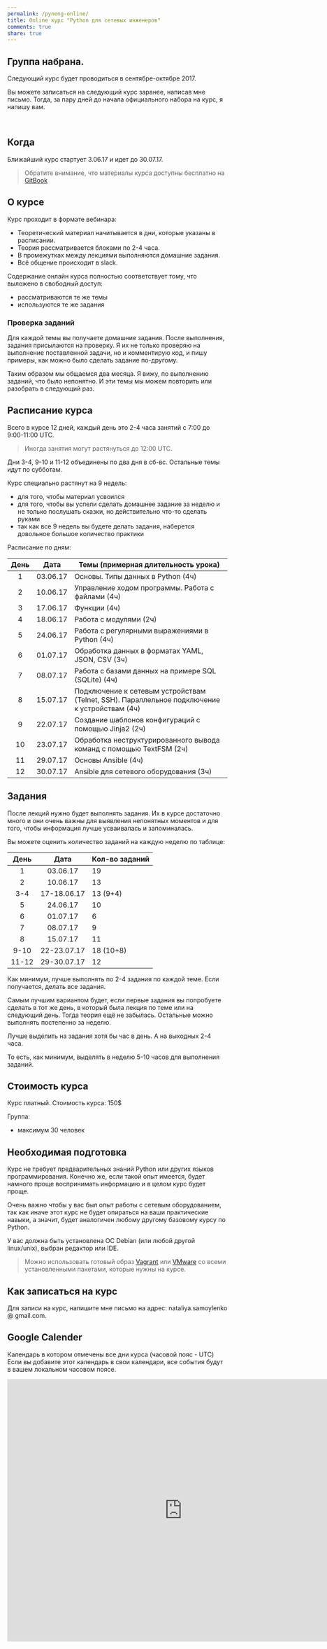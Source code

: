 ```yaml
---
permalink: /pyneng-online/
title: Online курс "Python для сетевых инженеров"
comments: true
share: true
---
```



## Группа набрана.

Следующий курс будет проводиться в сентябре-октябре 2017.

Вы можете записаться на следующий курс заранее, написав мне письмо.
Тогда, за пару дней до начала официального набора на курс, я напишу вам.

<br>

## Когда

Ближайший курс стартует 3.06.17 и идет до 30.07.17.

> Обратите внимание, что материалы курса доступны бесплатно на [GitBook](https://www.gitbook.com/book/natenka/pyneng/details)

## О курсе

Курс проходит в формате вебинара:

* Теоретический материал начитывается в дни, которые указаны в расписании.
* Теория рассматривается блоками по 2-4 часа.
* В промежутках между лекциями выполняются домашние задания.
* Всё общение происходит в slack.

Содержание онлайн курса полностью соответствует тому, что выложено в свободный доступ:

* рассматриваются те же темы
* используются те же задания

### Проверка заданий

Для каждой темы вы получаете домашние задания.
После выполнения, задания присылаются на проверку.
Я их не только проверяю на выполнение поставленной задачи, но и комментирую код, и пишу примеры, как можно было сделать задание по-другому.

Таким образом мы общаемся два месяца.
Я вижу, по выполнению заданий, что было непонятно.
И эти темы мы можем повторить или разобрать в следующий раз.

## Расписание курса

Всего в курсе 12 дней, каждый день это 2-4 часа занятий с 7:00 до 9:00-11:00 UTC.

> Иногда занятия могут растянуться до 12:00 UTC.

Дни 3-4, 9-10 и 11-12 объединены по два дня в сб-вс.
Остальные темы идут по субботам.

Курс специально растянут на 9 недель:

* для того, чтобы материал усвоился
* для того, чтобы вы успели сделать домашнее задание за неделю и не только послушать сказки, но действительно что-то сделать руками
* так как все 9 недель вы будете делать задания, наберется довольное большое количество практики

Расписание по дням:

| День | Дата |        Темы (примерная длительность урока)|
|:-----:|:---------:|------------------|
| 1 |  03.06.17  | Основы. Типы данных в Python (4ч) |
| 2 |  10.06.17  | Управление ходом программы. Работа с файлами (4ч)|
| 3 |  17.06.17  | Функции (4ч)|
| 4 |  18.06.17  | Работа с модулями (2ч)|
| 5 |  24.06.17  | Работа с регулярными выражениями в Python (4ч)|
| 6 |  01.07.17  | Обработка данных в форматах YAML, JSON, CSV (3ч)|
| 7 |  08.07.17  | Работа с базами данных на примере SQL (SQLite) (4ч)|
| 8 |  15.07.17  | Подключение к сетевым устройствам (Telnet, SSH). Параллельное подключение к устройствам (4ч)|
| 9 |  22.07.17  | Создание шаблонов конфигураций с помощью Jinja2 (2ч)|
| 10|  23.07.17  | Обработка неструктурированного вывода команд с помощью TextFSM (2ч)|
| 11|  29.07.17  | Основы Ansible (4ч)|
| 12|  30.07.17  | Ansible для сетевого оборудования (3ч)|


## Задания

После лекций нужно будет выполнять задания.
Их в курсе достаточно много и они очень важны для выявления непонятных моментов и для того, чтобы информация лучше усваивалась и запоминалась.

Вы можете оценить количество заданий на каждую неделю по таблице:

| День | Дата |    Кол-во заданий|
|:-----:|:---------:|------------------|
| 1 |  03.06.17  | 19 |
| 2 |  10.06.17  | 13 |
| 3-4 |  17-18.06.17  | 13 (9+4) |
| 5 |  24.06.17  | 10 |
| 6 |  01.07.17  | 6 |
| 7 |  08.07.17  | 9 |
| 8 |  15.07.17  | 11 |
| 9-10 |  22-23.07.17  | 18 (10+8) |
| 11-12| 29-30.07.17 | 12 |

Как минимум, лучше выполнять по 2-4 задания по каждой теме.
Если получается, делать все задания.

Самым лучшим вариантом будет, если первые задания вы попробуете сделать в тот же день, в который была лекция по теме или на следующий день.
Тогда теория ещё не забылась.
Остальные можно выполнять постепенно за неделю.

Лучше выделить на задания хотя бы час в день.
А на выходных 2-4 часа.

То есть, как минимум, выделять в неделю 5-10 часов для выполнения заданий.

## Стоимость курса

Курс платный. Стоимость курса: 150$

Группа:

* максимум 30 человек

## Необходимая подготовка

Курс не требует предварительных знаний Python или других языков программирования.
Конечно же, если такой опыт имеется, будет намного проще воспринимать информацию и в целом курс будет проще.

Очень важно чтобы у вас был опыт работы с сетевым оборудованием, так как иначе этот курс не будет опираться на ваши практические навыки, а значит, будет аналогичен любому другому базовому курсу по Python.

У вас должна быть установлена ОС Debian (или любой другой linux/unix), выбран редактор или IDE.

> Можно использовать готовый образ [Vagrant](https://github.com/natenka/PyNEng/blob/master/exercises/vm/vagrant.md) или [VMware](https://github.com/natenka/PyNEng/blob/master/exercises/vm/vmware.md) со всеми установленными пакетами, которые нужны на курсе.


## Как записаться на курс

Для записи на курс, напишите мне письмо на адрес: nataliya.samoylenko @ gmail.com.


## Google Calender

Календарь в котором отмечены все дни курса (часовой пояс - UTC)
Если вы добавите этот календарь в свои календари, все события будут в вашем локальном часовом поясе.

<iframe src="https://calendar.google.com/calendar/embed?src=t5547r8gqtip0ics7j021q3gvo%40group.calendar.google.com&ctz=Atlantic/Reykjavik" style="border: 0" width="800" height="600" frameborder="0" scrolling="no"></iframe>

